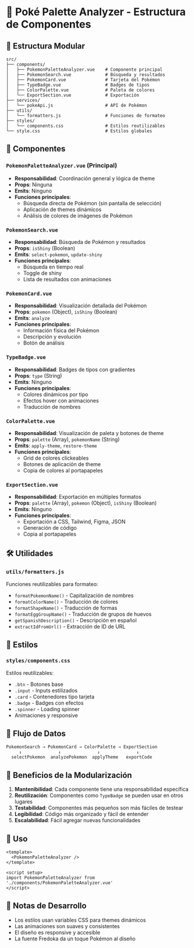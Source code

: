 # 🎨 Poké Palette Analyzer - Estructura de Componentes

## 📁 Estructura Modular

```
src/
├── components/
│   ├── PokemonPaletteAnalyzer.vue    # Componente principal
│   ├── PokemonSearch.vue             # Búsqueda y resultados
│   ├── PokemonCard.vue               # Tarjeta del Pokémon
│   ├── TypeBadge.vue                 # Badges de tipos
│   ├── ColorPalette.vue              # Paleta de colores
│   └── ExportSection.vue             # Exportación
├── services/
│   └── pokeApi.js                    # API de Pokémon
├── utils/
│   └── formatters.js                 # Funciones de formateo
├── styles/
│   └── components.css                # Estilos reutilizables
└── style.css                         # Estilos globales
```

## 🔧 Componentes

### `PokemonPaletteAnalyzer.vue` (Principal)
- **Responsabilidad**: Coordinación general y lógica de theme
- **Props**: Ninguna
- **Emits**: Ninguno
- **Funciones principales**:
  - Búsqueda directa de Pokémon (sin pantalla de selección)
  - Aplicación de themes dinámicos
  - Análisis de colores de imágenes de Pokémon

### `PokemonSearch.vue`
- **Responsabilidad**: Búsqueda de Pokémon y resultados
- **Props**: `isShiny` (Boolean)
- **Emits**: `select-pokemon`, `update-shiny`
- **Funciones principales**:
  - Búsqueda en tiempo real
  - Toggle de shiny
  - Lista de resultados con animaciones

### `PokemonCard.vue`
- **Responsabilidad**: Visualización detallada del Pokémon
- **Props**: `pokemon` (Object), `isShiny` (Boolean)
- **Emits**: `analyze`
- **Funciones principales**:
  - Información física del Pokémon
  - Descripción y evolución
  - Botón de análisis

### `TypeBadge.vue`
- **Responsabilidad**: Badges de tipos con gradientes
- **Props**: `type` (String)
- **Emits**: Ninguno
- **Funciones principales**:
  - Colores dinámicos por tipo
  - Efectos hover con animaciones
  - Traducción de nombres

### `ColorPalette.vue`
- **Responsabilidad**: Visualización de paleta y botones de theme
- **Props**: `palette` (Array), `pokemonName` (String)
- **Emits**: `apply-theme`, `restore-theme`
- **Funciones principales**:
  - Grid de colores clickeables
  - Botones de aplicación de theme
  - Copia de colores al portapapeles

### `ExportSection.vue`
- **Responsabilidad**: Exportación en múltiples formatos
- **Props**: `palette` (Array), `pokemon` (Object), `isShiny` (Boolean)
- **Emits**: Ninguno
- **Funciones principales**:
  - Exportación a CSS, Tailwind, Figma, JSON
  - Generación de código
  - Copia al portapapeles

## 🛠️ Utilidades

### `utils/formatters.js`
Funciones reutilizables para formateo:
- `formatPokemonName()` - Capitalización de nombres
- `formatColorName()` - Traducción de colores
- `formatShapeName()` - Traducción de formas
- `formatEggGroupName()` - Traducción de grupos de huevos
- `getSpanishDescription()` - Descripción en español
- `extractIdFromUrl()` - Extracción de ID de URL

## 🎨 Estilos

### `styles/components.css`
Estilos reutilizables:
- `.btn` - Botones base
- `.input` - Inputs estilizados
- `.card` - Contenedores tipo tarjeta
- `.badge` - Badges con efectos
- `.spinner` - Loading spinner
- Animaciones y responsive

## 🔄 Flujo de Datos

```
PokemonSearch → PokemonCard → ColorPalette → ExportSection
     ↓              ↓              ↓              ↓
  selectPokemon  analyzePokemon  applyTheme   exportCode
```

## 🎯 Beneficios de la Modularización

1. **Mantenibilidad**: Cada componente tiene una responsabilidad específica
2. **Reutilización**: Componentes como `TypeBadge` se pueden usar en otros lugares
3. **Testabilidad**: Componentes más pequeños son más fáciles de testear
4. **Legibilidad**: Código más organizado y fácil de entender
5. **Escalabilidad**: Fácil agregar nuevas funcionalidades

## 🚀 Uso

```vue
<template>
  <PokemonPaletteAnalyzer />
</template>

<script setup>
import PokemonPaletteAnalyzer from './components/PokemonPaletteAnalyzer.vue'
</script>
```

## 📝 Notas de Desarrollo

- Los estilos usan variables CSS para themes dinámicos
- Las animaciones son suaves y consistentes
- El diseño es responsive y accesible
- La fuente Fredoka da un toque Pokémon al diseño 